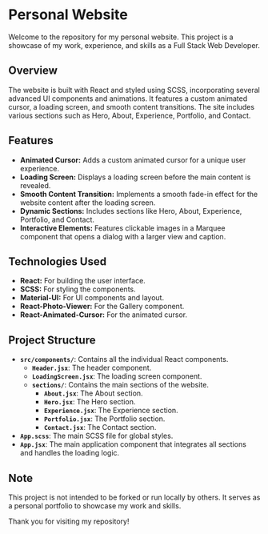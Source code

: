 # Personal Website

Welcome to the repository for my personal website. This project is a showcase of my work, experience, and skills as a Full Stack Web Developer.

## Overview

The website is built with React and styled using SCSS, incorporating several advanced UI components and animations. It features a custom animated cursor, a loading screen, and smooth content transitions. The site includes various sections such as Hero, About, Experience, Portfolio, and Contact.

## Features

- **Animated Cursor:** Adds a custom animated cursor for a unique user experience.
- **Loading Screen:** Displays a loading screen before the main content is revealed.
- **Smooth Content Transition:** Implements a smooth fade-in effect for the website content after the loading screen.
- **Dynamic Sections:** Includes sections like Hero, About, Experience, Portfolio, and Contact.
- **Interactive Elements:** Features clickable images in a Marquee component that opens a dialog with a larger view and caption.

## Technologies Used

- **React:** For building the user interface.
- **SCSS:** For styling the components.
- **Material-UI:** For UI components and layout.
- **React-Photo-Viewer:** For the Gallery component.
- **React-Animated-Cursor:** For the animated cursor.

## Project Structure

- **`src/components/`**: Contains all the individual React components.
  - **`Header.jsx`**: The header component.
  - **`LoadingScreen.jsx`**: The loading screen component.
  - **`sections/`**: Contains the main sections of the website.
    - **`About.jsx`**: The About section.
    - **`Hero.jsx`**: The Hero section.
    - **`Experience.jsx`**: The Experience section.
    - **`Portfolio.jsx`**: The Portfolio section.
    - **`Contact.jsx`**: The Contact section.
- **`App.scss`**: The main SCSS file for global styles.
- **`App.jsx`**: The main application component that integrates all sections and handles the loading logic.

## Note

This project is not intended to be forked or run locally by others. It serves as a personal portfolio to showcase my work and skills.

Thank you for visiting my repository!
